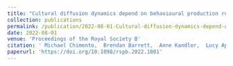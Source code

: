 ```yaml
---
title: "Cultural diffusion dynamics depend on behavioural production rules"
collection: publications
permalink: /publication/2022-08-01-Cultural-diffusion-dynamics-depend-on-behavioural-production-rules
date: 2022-08-01
venue: 'Proceedings of the Royal Society B'
citation: ' Michael Chimento,  Brendan Barrett,  Anne Kandler,  Lucy Aplin, &quot;Cultural diffusion dynamics depend on behavioural production rules.&quot; Proceedings of the Royal Society B, 2022.'
paperurl: 'https://doi.org/10.1098/rspb.2022.1001'
---
```

